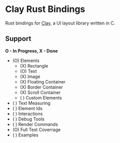 # Clay Rust Bindings

Rust bindings for [Clay](https://github.com/nicbarker/clay), a UI layout library written in C.


## Support

**O - In Progress, X - Done**

- (O) Elements
    - (X) Rectangle
    - (O) Text
    - (X) Image
    - (X) Floating Container
    - (X) Border Container
    - (X) Scroll Container
    - ( ) Custom Elements
- ( ) Text Measuring
- ( ) Element Ids
- ( ) Interactions
- ( ) Debug Tools
- ( ) Render Commands
- (O) Full Test Coverrage
- ( ) Examples
